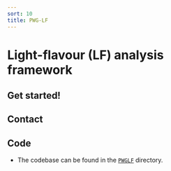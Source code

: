 ```yaml
---
sort: 10
title: PWG-LF
---
```


# Light-flavour (LF) analysis framework

## Get started!

## Contact

## Code

- The codebase can be found in the
[`PWGLF`](https://github.com/AliceO2Group/O2Physics/tree/master/PWGLF) directory.
